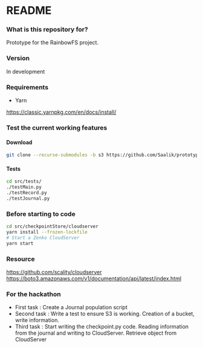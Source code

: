 # README #

### What is this repository for? ###

Prototype for the RainbowFS project.

### Version

In development


### Requirements

- Yarn 

https://classic.yarnpkg.com/en/docs/install/


### Test the current working features ###
#### Download 

```sh
git clone --recurse-submodules -b s3 https://github.com/Saalik/prototype-CDC.git
```


#### Tests

```sh
cd src/tests/
./testMain.py
./testRecord.py
./testJournal.py
```

### Before starting to code


```sh
cd src/checkpointStore/cloudserver
yarn install --frozen-lockfile
# Start a Zenko CloudServer 
yarn start
```

### Resource

https://github.com/scality/cloudserver
https://boto3.amazonaws.com/v1/documentation/api/latest/index.html


### For the hackathon

- First task : Create a Journal population script
- Second task : Write a test to ensure S3 is working. Creation of a bucket, write information.
- Third task : Start writing the checkpoint.py code. Reading information from the journal and writing to CloudServer. Retrieve object from CloudServer
